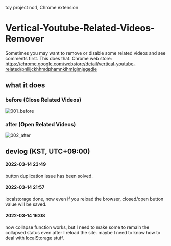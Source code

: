 toy project no.1, Chrome extension

# Vertical-Youtube-Related-Videos-Remover
Sometimes you may want to remove or disable some related videos and see comments first. This does that.
Chrome web store: https://chrome.google.com/webstore/detail/vertical-youtube-related/pnllijckhhmdphamnkihmigimjegedle

## what it does
### before (Close Related Videos)
![001_before](https://user-images.githubusercontent.com/96367152/158127630-8a9fd25e-889d-48c2-9b92-8e8d97221094.png)
### after (Open Related Videos)
![002_after](https://user-images.githubusercontent.com/96367152/158127637-719286e7-d0b9-48bd-9a96-133e34567ad4.png)

## devlog (KST, UTC+09:00)

#### 2022-03-14 23:49
button duplication issue has been solved.

#### 2022-03-14 21:57
localstorage done, now even if you reload the browser, closed/open button value will be saved.

#### 2022-03-14 16:08
now collapse function works, but I need to make some to remain the collapsed status even after I reload the site.
maybe I need to know how to deal with localStorage stuff.